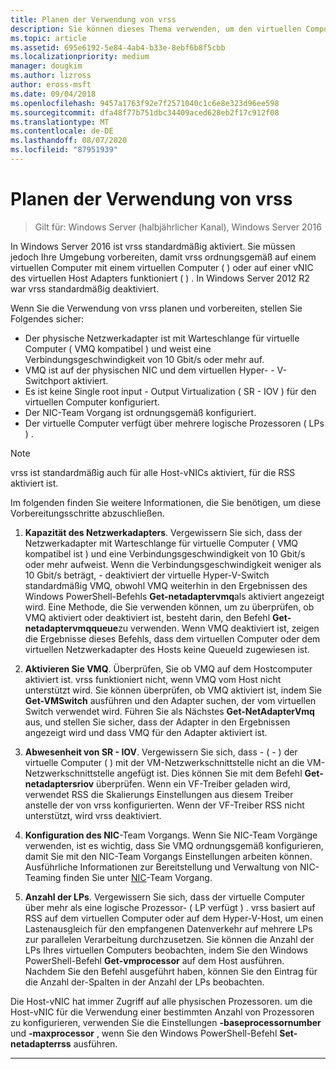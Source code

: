 ```yaml
---
title: Planen der Verwendung von vrss
description: Sie können dieses Thema verwenden, um den virtuellen Computer und den Hyper-V-Host für die Verwendung von vrss in Windows Server 2016 vorzubereiten.
ms.topic: article
ms.assetid: 695e6192-5e84-4ab4-b33e-8ebf6b8f5cbb
ms.localizationpriority: medium
manager: dougkim
ms.author: lizross
author: eross-msft
ms.date: 09/04/2018
ms.openlocfilehash: 9457a1763f92e7f2571040c1c6e8e323d96ee598
ms.sourcegitcommit: dfa48f77b751dbc34409aced628eb2f17c912f08
ms.translationtype: MT
ms.contentlocale: de-DE
ms.lasthandoff: 08/07/2020
ms.locfileid: "87951939"
---
```

# <a name="plan-the-use-of-vrss"></a>Planen der Verwendung von vrss

>Gilt für: Windows Server (halbjährlicher Kanal), Windows Server 2016

In Windows Server 2016 ist vrss standardmäßig aktiviert. Sie müssen jedoch Ihre Umgebung vorbereiten, damit vrss ordnungsgemäß auf einem virtuellen Computer mit einem virtuellen Computer \( \) oder auf einer vNIC des virtuellen Host Adapters funktioniert \( \) . In Windows Server 2012 R2 war vrss standardmäßig deaktiviert.

Wenn Sie die Verwendung von vrss planen und vorbereiten, stellen Sie Folgendes sicher:

- Der physische Netzwerkadapter ist mit Warteschlange für virtuelle Computer \( VMQ kompatibel \) und weist eine Verbindungsgeschwindigkeit von 10 Gbit/s oder mehr auf.
- VMQ ist auf der physischen NIC und dem virtuellen Hyper- \- V-Switchport aktiviert.
- Es ist keine Single root input \- Output Virtualization \( SR \- IOV \) für den virtuellen Computer konfiguriert.
- Der NIC-Team Vorgang ist ordnungsgemäß konfiguriert.
- Der virtuelle Computer verfügt über mehrere logische Prozessoren \( LPs \) .

>[!NOTE]
>vrss ist standardmäßig auch für alle Host-vNICs aktiviert, für die RSS aktiviert ist.

Im folgenden finden Sie weitere Informationen, die Sie benötigen, um diese Vorbereitungsschritte abzuschließen.

1. **Kapazität des Netzwerkadapters**. Vergewissern Sie sich, dass der Netzwerkadapter mit Warteschlange für virtuelle Computer \( VMQ kompatibel ist \) und eine Verbindungsgeschwindigkeit von 10 Gbit/s oder mehr aufweist. Wenn die Verbindungsgeschwindigkeit weniger als 10 Gbit/s beträgt, \- deaktiviert der virtuelle Hyper-V-Switch standardmäßig VMQ, obwohl VMQ weiterhin in den Ergebnissen des Windows PowerShell-Befehls **Get-netadaptervmq**als aktiviert angezeigt wird. Eine Methode, die Sie verwenden können, um zu überprüfen, ob VMQ aktiviert oder deaktiviert ist, besteht darin, den Befehl **Get-netadaptervmqqueue**zu verwenden.  Wenn VMQ deaktiviert ist, zeigen die Ergebnisse dieses Befehls, dass dem virtuellen Computer oder dem virtuellen Netzwerkadapter des Hosts keine QueueId zugewiesen ist.

2. **Aktivieren Sie VMQ**. Überprüfen, Sie ob VMQ auf dem Hostcomputer aktiviert ist. vrss funktioniert nicht, wenn VMQ vom Host nicht unterstützt wird. Sie können überprüfen, ob VMQ aktiviert ist, indem Sie **Get-VMSwitch** ausführen und den Adapter suchen, der vom virtuellen Switch verwendet wird. Führen Sie als Nächstes **Get-NetAdapterVmq** aus, und stellen Sie sicher, dass der Adapter in den Ergebnissen angezeigt wird und dass VMQ für den Adapter aktiviert ist.

3. **Abwesenheit von SR \- IOV**. Vergewissern Sie sich, dass \- \( \- \) der virtuelle Computer \( \) mit der VM-Netzwerkschnittstelle nicht an die VM-Netzwerkschnittstelle angefügt ist. Dies können Sie mit dem Befehl **Get-netadaptersriov** überprüfen. Wenn ein VF-Treiber geladen wird, verwendet RSS die Skalierungs Einstellungen aus diesem Treiber anstelle der von vrss konfigurierten. Wenn der VF-Treiber RSS nicht unterstützt, wird vrss deaktiviert.

4. **Konfiguration des NIC**-Team Vorgangs. Wenn Sie NIC-Team Vorgänge verwenden, ist es wichtig, dass Sie VMQ ordnungsgemäß konfigurieren, damit Sie mit den NIC-Team Vorgangs Einstellungen arbeiten können. Ausführliche Informationen zur Bereitstellung und Verwaltung von NIC-Teaming finden Sie unter [NIC](https://docs.microsoft.com/windows-server/networking/technologies/nic-teaming/nic-teaming)-Team Vorgang.

5. **Anzahl der LPs**. Vergewissern Sie sich, dass der virtuelle Computer über mehr als eine logische Prozessor- \( LP verfügt \) . vrss basiert auf RSS auf dem virtuellen Computer oder auf dem Hyper-V-Host, um einen Lastenausgleich für den empfangenen Datenverkehr auf mehrere LPs zur parallelen Verarbeitung durchzusetzen. Sie können die Anzahl der LPs Ihres virtuellen Computers beobachten, indem Sie den Windows PowerShell-Befehl **Get-vmprocessor** auf dem Host ausführen. Nachdem Sie den Befehl ausgeführt haben, können Sie den Eintrag für die Anzahl der-Spalten in der Anzahl der LPs beobachten.

Die Host-vNIC hat immer Zugriff auf alle physischen Prozessoren. um die Host-vNIC für die Verwendung einer bestimmten Anzahl von Prozessoren zu konfigurieren, verwenden Sie die Einstellungen **-baseprocessornumber** und **-maxprocessor** , wenn Sie den Windows PowerShell-Befehl **Set-netadapterrss** ausführen.

---